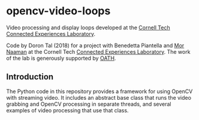 # opencv-video-loops

Video processing and display loops developed at the [Cornell Tech
Connected Experiences Laboratory](http://cx.jacobs.cornell.edu/).

Code by Doron Tal (2018) for a project with 
Benedetta Piantella and [Mor
Naaman](https://people.jacobs.cornell.edu/mor/) at the Cornell
Tech [Connected Experiences
Laboratory](http://cx.jacobs.cornell.edu/). The work of the lab is generously supported by
[OATH](https://www.oath.com/).

## Introduction

The Python code in this repository provides a framework for using OpenCV with streaming video. It includes an abstract base class that runs the video grabbing and OpenCV processing in separate threads, and several examples of video processing that use that class.

